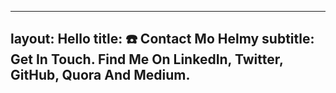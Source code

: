 
---
layout: Hello
title: ☎️ Contact Mo Helmy
subtitle: Get In Touch. Find Me On LinkedIn, Twitter, GitHub, Quora And Medium.
---
